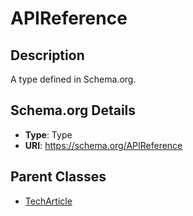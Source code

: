 # APIReference

## Description
A type defined in Schema.org.

## Schema.org Details
- **Type**: Type
- **URI**: https://schema.org/APIReference

## Parent Classes
- [TechArticle](../TechArticle.md)


